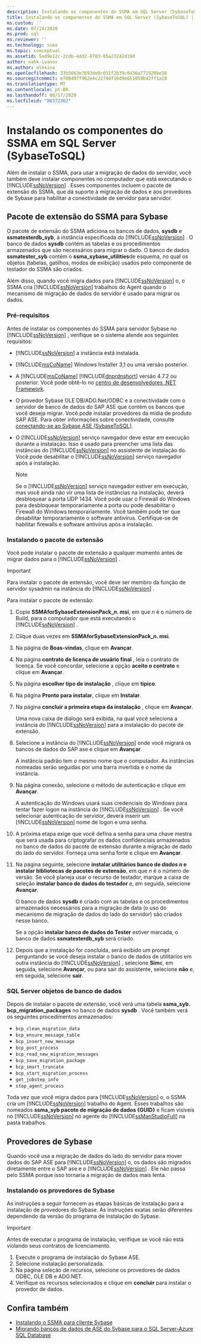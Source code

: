 ```yaml
---
description: Instalando os componentes do SSMA em SQL Server (SybaseToSQL)
title: Instalando os componentes do SSMA em SQL Server (SybaseToSQL) | Microsoft Docs
ms.custom: ''
ms.date: 07/14/2020
ms.prod: sql
ms.reviewer: ''
ms.technology: ssma
ms.topic: conceptual
ms.assetid: 5ad9e12c-2cdb-4dd2-8703-05a23242d19d
author: nahk-ivanov
ms.author: alexiva
ms.openlocfilehash: 33b5663e7693de8c031f2b39c0436a771920be56
ms.sourcegitcommit: e700497f962e4c2274df16d9e651059b42ff1a10
ms.translationtype: MT
ms.contentlocale: pt-BR
ms.lasthandoff: 08/17/2020
ms.locfileid: "88372362"
---
```

# <a name="installing-ssma-components-on-sql-server-sybasetosql"></a>Instalando os componentes do SSMA em SQL Server (SybaseToSQL)

Além de instalar o SSMA, para usar a migração de dados do servidor, você também deve instalar componentes no computador que está executando o [!INCLUDE[ssNoVersion](../../includes/ssnoversion-md.md)] . Esses componentes incluem o pacote de extensão do SSMA, que dá suporte à migração de dados e aos provedores de Sybase para habilitar a conectividade de servidor para servidor.

## <a name="ssma-for-sybase-extension-pack"></a>Pacote de extensão do SSMA para Sybase

O pacote de extensão do SSMA adiciona os bancos de dados, **sysdb** e **ssmatesterdb_syb**, à instância especificada do [!INCLUDE[ssNoVersion](../../includes/ssnoversion-md.md)] . O banco de dados **sysdb** contém as tabelas e os procedimentos armazenados que são necessários para migrar o dado. O banco de dados **ssmatester_syb** contém o **ssma_sybase_utilities**de esquema, no qual os objetos (tabelas, gatilhos, modos de exibição) usados pelo componente de testador do SSMA são criados.

Além disso, quando você migra dados para [!INCLUDE[ssNoVersion](../../includes/ssnoversion-md.md)] o, o SSMA cria [!INCLUDE[ssNoVersion](../../includes/ssnoversion-md.md)] trabalhos do Agent quando o mecanismo de migração de dados do servidor é usado para migrar os dados.

### <a name="prerequisites"></a>Pré-requisitos

Antes de instalar os componentes do SSMA para servidor Sybase no [!INCLUDE[ssNoVersion](../../includes/ssnoversion-md.md)] , verifique se o sistema atende aos seguintes requisitos:

- [!INCLUDE[ssNoVersion](../../includes/ssnoversion-md.md)] a instância está instalada.
- [!INCLUDE[msCoName](../../includes/msconame_md.md)] Windows Installer 3,1 ou uma versão posterior.
- A [!INCLUDE[msCoName](../../includes/msconame_md.md)] [!INCLUDE[dnprdnshort](../../includes/dnprdnshort_md.md)] versão 4.7.2 ou posterior. Você pode obtê-lo no [centro de desenvolvedores .NET Framework](https://go.microsoft.com/fwlink/?LinkId=48882).
- O provedor Sybase OLE DB/ADO.Net/ODBC e a conectividade com o servidor de banco de dados do SAP ASE que contém os bancos que você deseja migrar. Você pode instalar provedores da mídia de produto SAP ASE. Para obter informações sobre conectividade, consulte [conectando-se ao Sybase ASE &#40;SybaseToSQL&#41;](../../ssma/sybase/connecting-to-sybase-ase-sybasetosql.md).
- O [!INCLUDE[ssNoVersion](../../includes/ssnoversion-md.md)] serviço navegador deve estar em execução durante a instalação. Isso é usado para preencher uma lista das instâncias do [!INCLUDE[ssNoVersion](../../includes/ssnoversion-md.md)] no assistente de instalação do. Você pode desabilitar o [!INCLUDE[ssNoVersion](../../includes/ssnoversion-md.md)] serviço navegador após a instalação.

  > [!NOTE]
  > Se o [!INCLUDE[ssNoVersion](../../includes/ssnoversion-md.md)] serviço navegador estiver em execução, mas você ainda não vir uma lista de instâncias na instalação, deverá desbloquear a porta UDP 1434. Você pode usar o Firewall do Windows para desbloquear temporariamente a porta ou pode desabilitar o Firewall do Windows temporariamente. Você também pode ter que desabilitar temporariamente o software antivírus. Certifique-se de habilitar firewalls e software antivírus após a instalação.

### <a name="installing-the-extension-pack"></a>Instalando o pacote de extensão

Você pode instalar o pacote de extensão a qualquer momento antes de migrar dados para o [!INCLUDE[ssNoVersion](../../includes/ssnoversion-md.md)] .

> [!IMPORTANT]
> Para instalar o pacote de extensão, você deve ser membro da função de servidor sysadmin na instância do [!INCLUDE[ssNoVersion](../../includes/ssnoversion-md.md)] .

Para instalar o pacote de extensão:

1. Copie **SSMAforSybaseExtensionPack_*n*. msi**, em que *n* é o número de Build, para o computador que está executando o [!INCLUDE[ssNoVersion](../../includes/ssnoversion-md.md)] .
2. Clique duas vezes em **SSMAforSybaseExtensionPack_*n*. msi**.
3. Na página de **Boas-vindas**, clique em **Avançar**.
4. Na página **contrato de licença de usuário final** , leia o contrato de licença. Se você concordar, selecione a opção **aceito o contrato** e clique em **Avançar**.
5. Na página **escolher tipo de instalação** , clique em **típico**.
6. Na página **Pronto para instalar**, clique em **Instalar**.
7. Na página **concluir a primeira etapa da instalação** , clique em **Avançar**.

   Uma nova caixa de diálogo será exibida, na qual você seleciona a instância do [!INCLUDE[ssNoVersion](../../includes/ssnoversion-md.md)] para a instalação do pacote de extensão.

8. Selecione a instância do [!INCLUDE[ssNoVersion](../../includes/ssnoversion-md.md)] onde você migrará os bancos de dados do SAP ase e clique em **Avançar**.

   A instância padrão tem o mesmo nome que o computador. As instâncias nomeadas serão seguidas por uma barra invertida e o nome da instância.

9. Na página conexão, selecione o método de autenticação e clique em **Avançar**.

   A autenticação do Windows usará suas credenciais do Windows para tentar fazer logon na instância do [!INCLUDE[ssNoVersion](../../includes/ssnoversion-md.md)] . Se você selecionar autenticação de servidor, deverá inserir um [!INCLUDE[ssNoVersion](../../includes/ssnoversion-md.md)] nome de logon e uma senha.

10. A próxima etapa exige que você defina a senha para uma chave mestra que será usada para criptografar os dados confidenciais armazenados no banco de dados do pacote de extensão durante a migração de dado do lado do servidor. Forneça uma senha forte e clique em **Avançar**.

11. Na página seguinte, selecione **instalar utilitários banco de *dados n* e instalar bibliotecas de pacotes de extensão**, em que *n* é o número de versão. Se você planeja usar o recurso de testador, marque a caixa de seleção **instalar banco de dados do testador** e, em seguida, selecione **Avançar**.

    O banco de dados **sysdb** é criado com as tabelas e os procedimentos armazenados necessários para a migração de data (o uso do mecanismo de migração de dados do lado do servidor) são criados nesse banco.

    Se a opção **instalar banco de dados do Tester** estiver marcada, o banco de dados **ssmatesterdb_syb** será criado.

12. Depois que a instalação for concluída, será exibido um prompt perguntando se você deseja instalar o banco de dados de utilitários em outra instância do [!INCLUDE[ssNoVersion](../../includes/ssnoversion-md.md)] , selecione **Sim**e, em seguida, selecione **Avançar**, ou para sair do assistente, selecione **não** e, em seguida, selecione **sair**.

### <a name="sql-server-database-objects"></a>SQL Server objetos de banco de dados

Depois de instalar o pacote de extensão, você verá uma tabela **ssma_syb. bcp_migration_packages** no banco de dados **sysdb** . Você também verá os seguintes procedimentos armazenados:

- `bcp_clean_migration_data`
- `bcp_ensure_message_table`
- `bcp_insert_new_message`
- `bcp_post_process`
- `bcp_read_new_migration_messages`
- `bcp_save_migration_package`
- `bcp_smart_truncate`
- `bcp_start_migration_process`
- `get_jobstep_info`
- `stop_agent_process`

Toda vez que você migra dados para [!INCLUDE[ssNoVersion](../../includes/ssnoversion-md.md)] o, o SSMA cria um [!INCLUDE[ssNoVersion](../../includes/ssnoversion-md.md)] trabalho do Agent. Esses trabalhos são nomeados **ssma_syb pacote de migração de dados {GUID}** e ficam visíveis no [!INCLUDE[ssNoVersion](../../includes/ssnoversion-md.md)] nó agente do [!INCLUDE[ssManStudioFull](../../includes/ssmanstudiofull-md.md)] na pasta trabalhos.  

## <a name="sybase-providers"></a>Provedores de Sybase

Quando você usa a migração de dados do lado do servidor para mover dados do SAP ASE para [!INCLUDE[ssNoVersion](../../includes/ssnoversion-md.md)] o, os dados são migrados diretamente entre o SAP ase e o [!INCLUDE[ssNoVersion](../../includes/ssnoversion-md.md)] . Ele não passa pelo SSMA porque isso tornaria a migração de dados mais lenta.

### <a name="installing-the-sybase-providers"></a>Instalando os provedores de Sybase

As instruções a seguir fornecem as etapas básicas de instalação para a instalação de provedores do Sybase. As instruções exatas serão diferentes dependendo da versão do programa de instalação do Sybase.

> [!IMPORTANT]
> Antes de executar o programa de instalação, verifique se você não está violando seus contratos de licenciamento.

1. Execute o programa de instalação do Sybase ASE.
2. Selecione instalação personalizada.
3. Na página seleção de recursos, selecione os provedores de dados ODBC, OLE DB e ADO.NET.
4. Verifique os recursos selecionados e clique em **concluir** para instalar o provedor de dados.

## <a name="see-also"></a>Confira também

- [Instalando o SSMA para cliente Sybase](../../ssma/sybase/installing-ssma-for-sybase-client-sybasetosql.md)
- [Migrando bancos de dados de ASE do Sybase para o SQL Server-Azure SQL Database](../../ssma/sybase/migrating-sybase-ase-databases-to-sql-server-azure-sql-db-sybasetosql.md)

